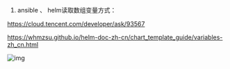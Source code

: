 1. ansible 、 helm读取数组变量方式：

https://cloud.tencent.com/developer/ask/93567

https://whmzsu.github.io/helm-doc-zh-cn/chart_template_guide/variables-zh_cn.html





![img](https://wkretype.bdimg.com/retype/zoom/7813850a5f0e7cd184253625?pn=6&o=jpg_6&md5sum=cba403bbe3afeab797a9e75fc151a7d5&sign=eaf8e1c2f8&png=256620-605287&jpg=553873-740909)